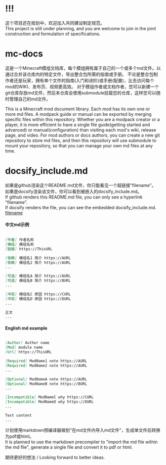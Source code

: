 # !!!
这个项目还在规划中，欢迎加入共同建设制定规范。    
This project is still under planning, and you are welcome to join in the joint construction and formulation of specifications.  

# mc-docs
这是一个Minecraft模组文档库，每个模组拥有属于自己的一个或多个md文件。以通过合并该仓库内的特定文件，导出整合包所需的指南或手册。
不论是整合包制作者还是玩家，拥有单个文件的指南(入门和进阶)或手册(配置)，比去访问每个mod的WIKI、发布页、视频更高效。
对于模组作者或文档作者，您可以新建一个git仓库存放md文件，然后本仓库会使用submodule挂载您的仓库，这样您可以随时管理自己的md文件。     

This is a Minecraft mod document library. Each mod has its own one or more md files.
A modpack guide or manual can be exported by merging specific files within this repository.
Whether you are a modpack creator or a player, it is more efficient to have a single file guide(getting started and advanced) or manual(configuration) than visiting each mod's wiki, release page, and video.
For mod authors or docs authors, you can create a new git repository to store md files, and then this repository will use submodule to mount your repository, so that you can manage your own md files at any time.  

# docsify_include.md
如果是github渲染这个README.md文件，你只能看见一个超链接"filename"。  
如果是docsify渲染该文件，你可以看到被嵌入的docsify_include.md。  
If github renders this README.md file, you can only see a hyperlink "filename".  
If docsify renders the file, you can see the embedded docsify_include.md.  
[filename](docsify_include.md ':include')

#### 中文md示例
```markdown

[作者] 作者名称    
[模组] 模组名称    
[链接] https://ThisURL    

[依赖] 模组名1 简介 https://AURL    
[依赖] 模组名2 简介 https://AURL
...

[可选] 模组名A 简介 https://AURL    
[可选] 模组名B 简介 https://BURL    
...

[冲突] 模组名C 原因 https://CURL    
[冲突] 模组名D 原因 https://DURL    
...

正文    
...

```

#### English md example
```markdown

[Author] Author name
[Mod] module name
[Url] https://ThisURL

[Required] ModName1 note https://AURL
[Required] ModName2 note https://AURL
...

[Optional] ModNameA note https://AURL
[Optional] ModNameB note https://BURL
...

[Incompatible] ModNameC why https://CURL
[Incompatible] ModNameD why https://DURL
...

Text content
...

```

计划使用markdown预编译器做到"在md文件内导入md文件"，生成单文件后转换为pdf或html。  
It is planned to use the markdown precompiler to "import the md file within the md file", generate a single file and convert it to pdf or html.  

期待更好的想法 / Looking forward to better ideas.
